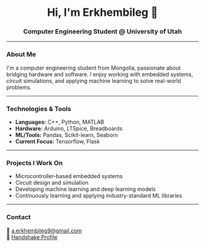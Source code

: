 <h1 align="center">Hi, I'm Erkhembileg 👋</h1>
<h3 align="center">Computer Engineering Student @ University of Utah</h3>

---

### About Me

I'm a computer engineering student from Mongolia, passionate about bridging hardware and software. I enjoy working with embedded systems, circuit simulations, and applying machine learning to solve real-world problems.

---

### Technologies & Tools

- **Languages:** C++, Python, MATLAB
- **Hardware:** Arduino, LTSpice, Breadboards
- **ML/Tools:** Pandas, Scikit-learn, Seaborn
- **Current Focus:** Tensorflow, Flask
---

### Projects I Work On

- Microcontroller-based embedded systems  
- Circuit design and simulation  
- Developing machine learning and deep learning models
- Continuously learning and applying industry-standard ML libraries

---

### Contact

📧 [a.erkhembileg9@gmail.com](mailto:a.erkhembileg9@gmail.com)  
🤝 [Handshake Profile](https://utah.joinhandshake.com/profiles/xzc5ut)
